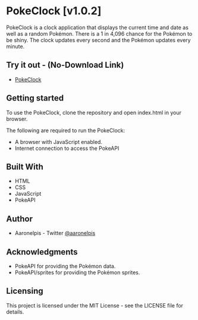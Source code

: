 # PokeClock [v1.0.2]
PokeClock is a clock application that displays the current time and date as well as a random Pokémon. There is a 1 in 4,096 chance for the Pokémon to be shiny. The clock updates every second and the Pokémon updates every minute.

## Try it out - (No-Download Link)
* [PokeClock](https://hellfundigital.github.io/PokeClock/)

## Getting started
To use the PokeClock, clone the repository and open index.html in your browser.

The following are required to run the PokeClock:

* A browser with JavaScript enabled.
* Internet connection to access the PokeAPI

## Built With
* HTML
* CSS
* JavaScript
* PokeAPI

## Author
* Aaronelpis - Twitter [@aaronelpis](https://twitter.com/Aaronelpis)

## Acknowledgments
* PokeAPI for providing the Pokémon data.
* PokeAPI/sprites for providing the Pokémon sprites.

## Licensing
This project is licensed under the MIT License - see the LICENSE file for details.

